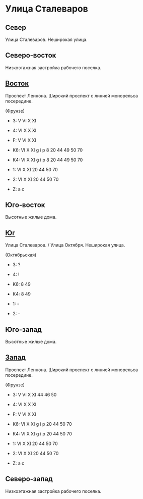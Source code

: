# Улица Сталеваров

## Север

Улица Сталеваров.
Неширокая улица.

## Северо-восток

Низкоэтажная застройка рабочего поселка.

## [Восток](./10550100.md)

Проспект Леннона.
Широкий проспект с линией монорельса посередине.

(Фрунзе)

* 3:    V   VI  X   XI
* 4:    VI  X   X   XI
* F:    V   VI  X   XI

* K6:   VI  X   XI
        g   i   p
        8   20  44  49  50  70
* K4:   VI  X   XI
        g   i   p
        8   20  44  49  50  70
* 1:    VI  X   XI
        20  44  50  70
* 2:    VI  X   XI
        20  44  50  70

* Z:    a   c

## Юго-восток

Высотные жилые дома.

## [Юг](./10540110.md)

Улица Сталеваров. / Улица Октября.
Неширокая улица.

(Октябрьская)

* 3:    ?
* 4:    !

* K6:   8   49
* K4:   8   49
* 1:    -
* 2:    -

## Юго-запад

Высотные жилые дома.

## [Запад](./10535100.md)

Проспект Леннона.
Широкий проспект с линией монорельса посередине.

(Фрунзе)

* 3:    V   VI  X   XI
        44  46  50
* 4:    VI  X   X   XI
* F:    V   VI  X   XI

* K6:   VI  X   XI
        g   i   p
        20  44  50  70
* K4:   VI  X   XI
        g   i   p
        20  44  50  70
* 1:    VI  X   XI
        20  44  50  70
* 2:    VI  X   XI
        20  44  50  70

* Z:    a   c

## Северо-запад

Низкоэтажная застройка рабочего поселка.
